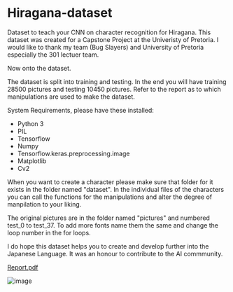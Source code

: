 # Hiragana-dataset
Dataset to teach your CNN on character recognition for Hiragana. 
This dataset was created for a Capstone Project at the Univeristy of Pretoria. 
I would like to thank my team (Bug Slayers) and University of Pretoria especially the 301 lectuer team. 

Now onto the dataset. 

The dataset is split into training and testing. 
In the end you will have training 28500 pictures and testing 10450 pictures.
Refer to the report as to which manipulations are used to make the dataset. 

System Requirements, please have these installed:
* Python 3
* PIL
* Tensorflow 
* Numpy 
* Tensorflow.keras.preprocessing.image 
* Matplotlib 
* Cv2  


When you want to create a character please make sure that folder for it exists in the folder named "dataset". 
In the individual files of the characters you can call the functions for the manipulations and alter the degree of manpilation to your liking. 

The original pictures are in the folder named "pictures" and numbered test_0 to test_37. 
To add more fonts name them the same and change the loop number in the for loops. 

I do hope this dataset helps you to create and develop further into the Japanese Language. 
It was an honour to contribute to the AI commmunity. 


[Report.pdf](https://github.com/Philippa29/Hiragana-dataset/files/9848518/Report.pdf)



![image](https://user-images.githubusercontent.com/68788485/192846302-17fca532-4e69-448f-bf51-198538a27f79.png)
